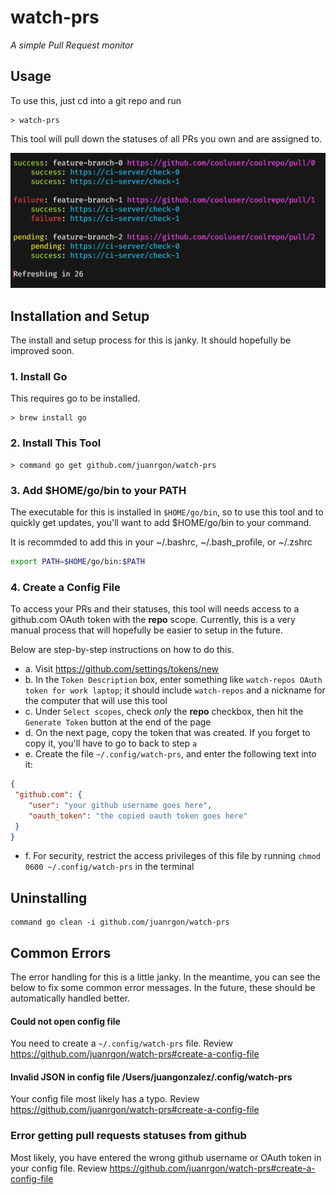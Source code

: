 # watch-prs
_A simple Pull Request monitor_

## Usage
To use this, just cd into a git repo and run
```
> watch-prs
```

This tool will pull down the statuses of all PRs you own and are assigned to.

![demo](docs/demo.png)

## Installation and Setup
The install and setup process for this is janky. It should hopefully be improved soon.

### 1. **Install Go**

This requires go to be installed.

```
> brew install go
```

### 2. **Install This Tool**

```
> command go get github.com/juanrgon/watch-prs
```

### 3. **Add $HOME/go/bin to your PATH**

The executable for this is installed in `$HOME/go/bin`, so to use this tool and to quickly get updates, you'll want to add $HOME/go/bin to your command.

It is recommded to add this in your ~/.bashrc, ~/.bash_profile, or ~/.zshrc
```sh
export PATH=$HOME/go/bin:$PATH
```

### 4. **Create a Config File**
To access your PRs and their statuses, this tool will needs access to a github.com OAuth token with the **repo** scope. Currently, this is a very manual process that will hopefully be easier to setup in the future.

Below are step-by-step instructions on how to do this.

- a. Visit https://github.com/settings/tokens/new
- b. In the `Token Description` box, enter something like `watch-repos OAuth token for work laptop`; it should include `watch-repos` and a nickname for the computer that will use this tool
- c. Under `Select scopes`, check _only_ the **repo** checkbox, then hit the `Generate Token` button at the end of the page
- d. On the next page, copy the token that was created. If you forget to copy it, you'll have to go to back to step `a`
- e. Create the file `~/.config/watch-prs`, and enter the following text into it:
```json
{
 "github.com": {
    "user": "your github username goes here",
    "oauth_token": "the copied oauth token goes here"
 }
}
```
- f. For security, restrict the access privileges of this file by running `chmod 0600 ~/.config/watch-prs` in the terminal

## Uninstalling
```
command go clean -i github.com/juanrgon/watch-prs
```

## Common Errors
The error handling for this is a little janky. In the meantime, you can see the below to fix some common error messages. In the future, these should be automatically handled better.

#### Could not open config file
You need to create a `~/.config/watch-prs` file. Review https://github.com/juanrgon/watch-prs#create-a-config-file

#### Invalid JSON in config file /Users/juangonzalez/.config/watch-prs
Your config file most likely has a typo. Review https://github.com/juanrgon/watch-prs#create-a-config-file

### Error getting pull requests statuses from github
Most likely, you have entered the wrong github username or OAuth token in your config file.  Review https://github.com/juanrgon/watch-prs#create-a-config-file
